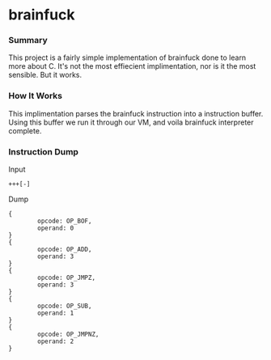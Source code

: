 # brainfuck

### Summary
This project is a fairly simple implementation of brainfuck done to learn more about C.  It's not the most effiecient implimentation, nor is it the most sensible.  But it works.

### How It Works
This implimentation parses the brainfuck instruction into a instruction buffer.  Using this buffer we run it through our VM, and voila brainfuck interpreter complete.


### Instruction Dump
Input
```
+++[-]
```
Dump
```
{
        opcode: OP_BOF,
        operand: 0
}
{
        opcode: OP_ADD,
        operand: 3
}
{
        opcode: OP_JMPZ,
        operand: 3
}
{
        opcode: OP_SUB,
        operand: 1
}
{
        opcode: OP_JMPNZ,
        operand: 2
}
```